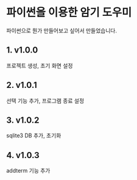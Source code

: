 # 파이썬을 이용한 암기 도우미

파이썬으로 뭔가 만들어보고 싶어서 만들었습니다.
## 1. v1.0.0
프로젝트 생성, 초기 화면 설정
## 2. v1.0.1
선택 기능 추가, 프로그램 종료 설정
## 3. v1.0.2
sqlite3 DB 추가, 초기화
## 4. v1.0.3
addterm 기능 추가